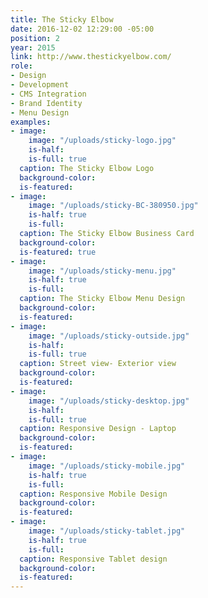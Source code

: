 ```yaml
---
title: The Sticky Elbow
date: 2016-12-02 12:29:00 -05:00
position: 2
year: 2015
link: http://www.thestickyelbow.com/
role:
- Design
- Development
- CMS Integration
- Brand Identity
- Menu Design
examples:
- image:
    image: "/uploads/sticky-logo.jpg"
    is-half: 
    is-full: true
  caption: The Sticky Elbow Logo
  background-color: 
  is-featured: 
- image:
    image: "/uploads/sticky-BC-380950.jpg"
    is-half: true
    is-full: 
  caption: The Sticky Elbow Business Card
  background-color: 
  is-featured: true
- image:
    image: "/uploads/sticky-menu.jpg"
    is-half: true
    is-full: 
  caption: The Sticky Elbow Menu Design
  background-color: 
  is-featured: 
- image:
    image: "/uploads/sticky-outside.jpg"
    is-half: 
    is-full: true
  caption: Street view- Exterior view
  background-color: 
  is-featured: 
- image:
    image: "/uploads/sticky-desktop.jpg"
    is-half: 
    is-full: true
  caption: Responsive Design - Laptop
  background-color: 
  is-featured: 
- image:
    image: "/uploads/sticky-mobile.jpg"
    is-half: true
    is-full: 
  caption: Responsive Mobile Design
  background-color: 
  is-featured: 
- image:
    image: "/uploads/sticky-tablet.jpg"
    is-half: true
    is-full: 
  caption: Responsive Tablet design
  background-color: 
  is-featured: 
---
```


